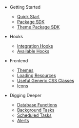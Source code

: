 - Getting Started
    * [Quick Start](getting_started/quickstart.md)
    * [Package SDK](getting_started/package_sdk.md)
    * [Theme Package SDK](getting_started/theme_package_sdk.md)

- Hooks
    * [Integration Hooks](hooks/hooks.md)
    * [Available Hooks](hooks/all_hooks.md)

- Frontend
    * [Themes](frontend/themes.md)
    * [Loading Resources](frontend/resources.md)
    * [Useful Generic CSS Classes](frontend/css.md)
    * [Icons](frontend/icons.md)

- Digging Deeper
    * [Database Functions](digging_deeper/database_functions.md)
    * [Background Tasks](digging_deeper/background_tasks.md)
    * [Scheduled Tasks](digging_deeper/scheduled_tasks.md)
    * [Alerts](digging_deeper/alerts.md)

